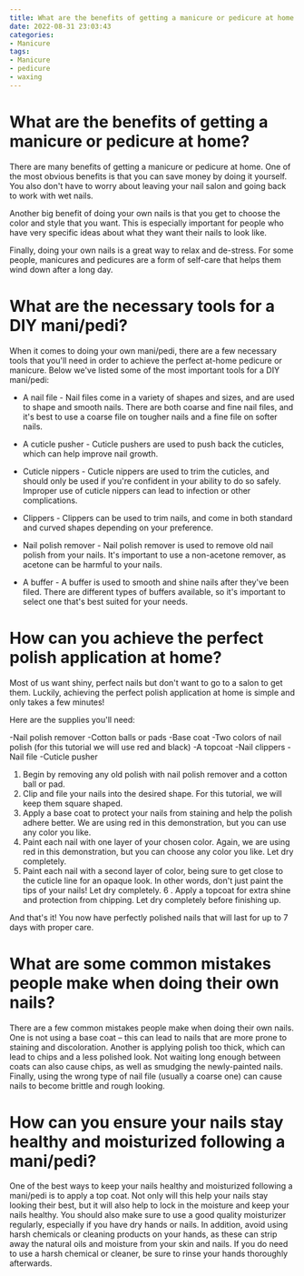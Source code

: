 ```yaml
---
title: What are the benefits of getting a manicure or pedicure at home 
date: 2022-08-31 23:03:43
categories:
- Manicure
tags:
- Manicure
- pedicure
- waxing
---
```



#  What are the benefits of getting a manicure or pedicure at home? 

There are many benefits of getting a manicure or pedicure at home. One of the most obvious benefits is that you can save money by doing it yourself. You also don't have to worry about leaving your nail salon and going back to work with wet nails. 

Another big benefit of doing your own nails is that you get to choose the color and style that you want. This is especially important for people who have very specific ideas about what they want their nails to look like. 

Finally, doing your own nails is a great way to relax and de-stress. For some people, manicures and pedicures are a form of self-care that helps them wind down after a long day.

#  What are the necessary tools for a DIY mani/pedi?

When it comes to doing your own mani/pedi, there are a few necessary tools that you'll need in order to achieve the perfect at-home pedicure or manicure. Below we've listed some of the most important tools for a DIY mani/pedi:

* A nail file - Nail files come in a variety of shapes and sizes, and are used to shape and smooth nails. There are both coarse and fine nail files, and it's best to use a coarse file on tougher nails and a fine file on softer nails.

* A cuticle pusher - Cuticle pushers are used to push back the cuticles, which can help improve nail growth.

* Cuticle nippers - Cuticle nippers are used to trim the cuticles, and should only be used if you're confident in your ability to do so safely. Improper use of cuticle nippers can lead to infection or other complications.

* Clippers - Clippers can be used to trim nails, and come in both standard and curved shapes depending on your preference.

* Nail polish remover - Nail polish remover is used to remove old nail polish from your nails. It's important to use a non-acetone remover, as acetone can be harmful to your nails.

* A buffer - A buffer is used to smooth and shine nails after they've been filed. There are different types of buffers available, so it's important to select one that's best suited for your needs.

#  How can you achieve the perfect polish application at home?

Most of us want shiny, perfect nails but don't want to go to a salon to get them. Luckily, achieving the perfect polish application at home is simple and only takes a few minutes!

Here are the supplies you'll need:

-Nail polish remover 
-Cotton balls or pads 
-Base coat 
-Two colors of nail polish (for this tutorial we will use red and black) 
-A topcoat 
-Nail clippers 
-Nail file 
-Cuticle pusher 

1. Begin by removing any old polish with nail polish remover and a cotton ball or pad.
2. Clip and file your nails into the desired shape. For this tutorial, we will keep them square shaped.
3. Apply a base coat to protect your nails from staining and help the polish adhere better. We are using red in this demonstration, but you can use any color you like.
4. Paint each nail with one layer of your chosen color. Again, we are using red in this demonstration, but you can choose any color you like. Let dry completely.
5. Paint each nail with a second layer of color, being sure to get close to the cuticle line for an opaque look. In other words, don't just paint the tips of your nails! Let dry completely. 6 . Apply a topcoat for extra shine and protection from chipping. Let dry completely before finishing up.

And that's it! You now have perfectly polished nails that will last for up to 7 days with proper care.

#  What are some common mistakes people make when doing their own nails?

There are a few common mistakes people make when doing their own nails. One is not using a base coat – this can lead to nails that are more prone to staining and discoloration. Another is applying polish too thick, which can lead to chips and a less polished look. Not waiting long enough between coats can also cause chips, as well as smudging the newly-painted nails. Finally, using the wrong type of nail file (usually a coarse one) can cause nails to become brittle and rough looking.

#  How can you ensure your nails stay healthy and moisturized following a mani/pedi?

One of the best ways to keep your nails healthy and moisturized following a mani/pedi is to apply a top coat. Not only will this help your nails stay looking their best, but it will also help to lock in the moisture and keep your nails healthy. You should also make sure to use a good quality moisturizer regularly, especially if you have dry hands or nails. In addition, avoid using harsh chemicals or cleaning products on your hands, as these can strip away the natural oils and moisture from your skin and nails. If you do need to use a harsh chemical or cleaner, be sure to rinse your hands thoroughly afterwards.